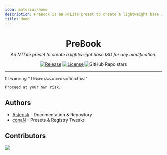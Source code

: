 ```yaml
---
icon: material/home
description: PreBook is an NTLite preset to create a lightweight base ISO for any modification.
title: Home
---
```


<style>
.md-sidebar--primary {
  visibility: hidden;
}
</style>

<div align="center">
<h1 style="margin-bottom:0.35em;">PreBook</h1>
<em>An NTLite preset to create a lightweight base ISO for any modification.</em>
</div>

<div style="text-align:center;" markdown>

[![Release](https://img.shields.io/github/v/release/ast3risk-ops/prebook?sort=semver&style=flat-square&cacheSeconds=3600)](https://github.com/ast3risk-ops/prebook/releases/latest)
[![License](https://img.shields.io/github/license/ast3risk-ops/prebook?style=flat-square&cacheSeconds=86400)](https://github.com/ast3risk-ops/prebook/blob/main/LICENSE)
![GitHub Repo stars](https://img.shields.io/github/stars/ast3risk-ops/prebook?style=flat-square&cacheSeconds=86400)

</div>

----------------------------------------------------------------

!!! warning "These docs are unfinished!"

    Proceed at your own risk.


## Authors

- [Asterisk](https://asterisk.shinken.studio) \- Documentation & Repository
- [conaN](https://discord.com/users/779674532481990656) \- Presets & Registry Tweaks

## Contributors

<a href="https://github.com/ast3risk-ops/prebook/graphs/contributors">
  <img src="https://contrib.rocks/image?repo=ast3risk-ops/prebook" />
</a>


